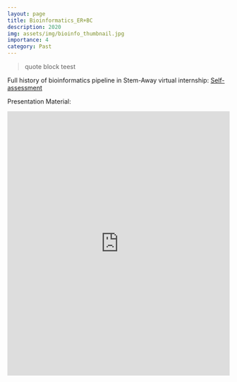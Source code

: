 ```yaml
---
layout: page
title: Bioinformatics_ER+BC
description: 2020
img: assets/img/bioinfo_thumbnail.jpg
importance: 4
category: Past
---
```


> quote block teest



Full history of bioinformatics pipeline in Stem-Away virtual internship: [Self-assessment](https://stemaway.com/t/eunahyang-bioinformatics-pathway/5337)

Presentation Material:
<div style="position:relative; padding-top: 0;">
  <iframe
    src="https://drive.google.com/file/d/1Xv4UT1_yqbiSgwg90jjQ0EcaGWmxoG7X/preview"
    width="100%"
    height="600"
    allow="autoplay"
    style="border:0;">
  </iframe>
</div>
